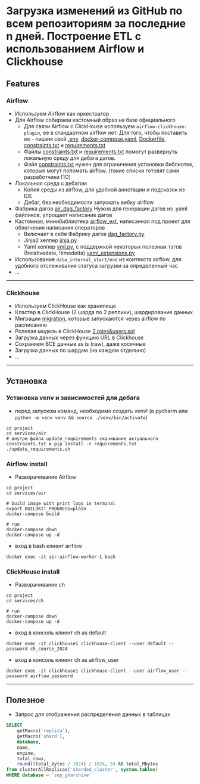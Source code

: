 # Загрузка изменений из GitHub по всем репозиториям за последние n дней. Построение ETL с использованием Airflow и Clickhouse

## Features
### Airflow
* Используем Airflow как оркестратор
* Для Airflow собираем кастомный образ на базе официального
  * Для связи Airflow с ClickHouse используем `airflow-clickhouse-plugin`, ее в стандартном airflow нет.
    Для того, чтобы поставить ее - пишем свой [.env](services/air/.env), [docker-compose.yaml](services/air/docker-compose.yaml), [Dockerfile](services/air/Dockerfile), [constraints.txt](services/air/constraints.txt) и [requirements.txt](services/air/requirements.txt)
  * Файлы [constraints.txt](services/air/constraints.txt) и [requirements.txt](services/air/requirements.txt) помогут развернуть локальную среду для дебага дагов.
  * Файл [constraints.txt](services/air/constraints.txt) нужен для ограничения установки библиотек, которые могут поломать airflow. (такие списки готовят сами разработчики ПО)
* Локальная среда с дебагом
  * Копия среды из airflow, для удобной аннотации и подсказок из IDE
  * Дебаг, без необходимости запускать вебку airflow
* Фабрика дагов [air_dag_factory](flow/dags/air_dag_factory)
  Нужна для генерации дагов из .yaml файликов, упрощает написание дагов
* Кастомная, минибиблиотека [airflow_ext](flow/airflow_ext), написанная под проект для облегчения написания операторов
  * Включает в себя Фабрику дагов [dag_factory.py](flow/airflow_ext/utils/dag_factory.py)
  * Jinja2 хелпер [jinja.py](flow/airflow_ext/utils/jinja.py)
  * Yaml хелпер [yml.py](flow/airflow_ext/utils/yml.py), с поддержкой некоторых полезных тэгов (!relativedate, !timedelta) [yaml_extensions.py](flow/airflow_ext/utils/yaml_extensions.py)
* Использование `data_interval_start/end` из контекста airflow, для удобного отслеживания статуса загрузки за определенный час
* ...

<hr>

### Clickhouse
* Используем ClickHouse как хранилище
* Кластер в ClickHouse (2 шарда по 2 реплики), шардирование данных
* Миграции [migration](flow/migration), которые запускаются через airflow по расписанию
* Ролевая модель в ClickHouse [2.roles&users.sql](flow/migration/2.roles%26users.sql)
* Загрузка данных через функцию URL в Clickhouse
* Сохраняем ВСЕ данные as is (raw), даже косячные
* Загрузка данных по шардам (на каждом отдельно)
* ...

<hr>

## Установка

### Установка venv и зависимостей для дебага
* перед запуском команд, необходимо создать venv! (в pycharm или `python -m venv venv && source ./venv/bin/activate`)
```shell
cd project
cd services/air
# внутри файла update_requirements скачивание актуального constraints.txt и pip install -r requirements.txt
./update_requirements.sh
```

### Airflow install
* Разворачивание Airflow
```shell
cd project
cd services/air

# build image with print logs in terminal
export BUILDKIT_PROGRESS=plain
docker-compose build

# run
docker-compose down
docker-compose up -d
```
* вход в bash клиент airflow
```shell
docker exec -it air-airflow-worker-1 bash
```

### ClickHouse install
* Разворачивание ch
```shell
cd project
cd services/ch

# run
docker-compose down
docker-compose up -d
```
* вход в консоль клиент ch as default
```shell
docker exec -it clickhouse1 clickhouse-client --user default --password ch_course_2024
```
* вход в консоль клиент ch as airflow_user
```shell
docker exec -it clickhouse1 clickhouse-client --user airflow_user --password airflow_password
```

<hr>

## Полезное
* Запрос для отображения распределения данных в таблицах
```sql
SELECT
    getMacro('replica'),
    getMacro('shard'),
    database,
    name,
    engine,
    total_rows,
    round((total_bytes / 1024) / 1024, 3) AS total_Mbytes
from clusterAllReplicas('sharded_cluster', system.tables)
WHERE database = 'snp_gharchive'
```
